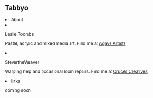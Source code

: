 ## Tabbyo


<li>About</li>

<li><p>Leslie Toombs</li>

Pastel, acrylic and mixed media art. Find me at <a href="https://agaveartists.com">Agave Artists</a>
</p>
<li><p>StevertheWeaver</li>
Warping help and occasional loom repairs. Find me at <a href="https://CrucesCreatives.org">Cruces Creatives</a>
</p>

<p><li>links</li>
  
coming soon</p>
